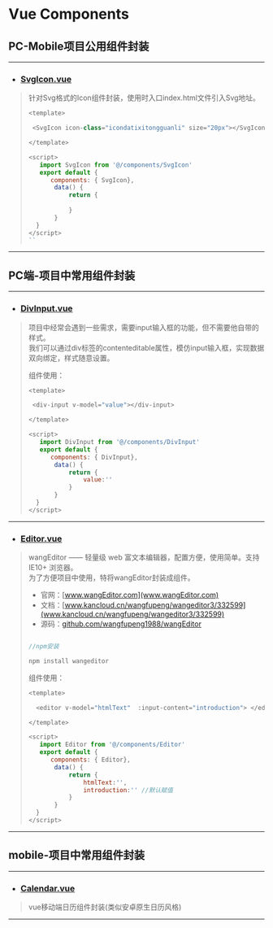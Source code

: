  # Vue Components


## PC-Mobile项目公用组件封装

---

* ### [SvgIcon.vue](https://github.com/CloudEmperor/blog/blob/master/components/vue/public/SvgIcon.vue)
>
> 针对Svg格式的Icon组件封装，使用时入口index.html文件引入Svg地址。
> 
>
>
>
> ```javascript
> <template>
>
>  <SvgIcon icon-class="icondatixitongguanli" size="20px"></SvgIcon>
>
> </template>
>
><script>
>    import SvgIcon from '@/components/SvgIcon'
>    export default {
>       components: { SvgIcon},
>        data() {
>            return {
>            
>            }
>        }
>   }
></script>
>``
>
>


---


## PC端-项目中常用组件封装

---

* ### [DivInput.vue](https://github.com/CloudEmperor/blog/blob/master/components/vue/pc/DivInput.vue)
>
> 项目中经常会遇到一些需求，需要input输入框的功能，但不需要他自带的样式。<br>
> 我们可以通过div标签的contenteditable属性，模仿input输入框，实现数据双向绑定，样式随意设置。
>
> 组件使用：
>
> ```javascript
> <template>
>
>  <div-input v-model="value"></div-input>
>
> </template>
>
><script>
>    import DivInput from '@/components/DivInput'
>    export default {
>       components: { DivInput},
>        data() {
>            return {
>                value:''
>            }
>        }
>   }
></script>
>```


---

* ### [Editor.vue](https://github.com/CloudEmperor/blog/blob/master/components/vue/pc/Editor.vue)
>
> wangEditor —— 轻量级 web 富文本编辑器，配置方便，使用简单。支持 IE10+ 浏览器。<br>
> 为了方便项目中使用，特将wangEditor封装成组件。
>
> - 官网：[www.wangEditor.com](www.wangEditor.com)
> - 文档：[www.kancloud.cn/wangfupeng/wangeditor3/332599](www.kancloud.cn/wangfupeng/wangeditor3/332599)
> - 源码：[github.com/wangfupeng1988/wangEditor](github.com/wangfupeng1988/wangEditor)
>
>```javascript
>
> //npm安装
>
> npm install wangeditor
>
>```
>
> 组件使用：
>
> ```javascript
> <template>
>
>   <editor v-model="htmlText"  :input-content="introduction"> </editor>         
>
> </template>
>
><script>
>    import Editor from '@/components/Editor'
>    export default {
>       components: { Editor},
>        data() {
>            return {
>                htmlText:'',
>                introduction:'' //默认赋值
>            }
>        }
>   }
></script>
>```
>
>


---


## mobile-项目中常用组件封装

---

* ### [Calendar.vue](https://blog.csdn.net/weixin_38008863/article/details/90409612)
>
> vue移动端日历组件封装(类似安卓原生日历风格)
>
>

>
>

---